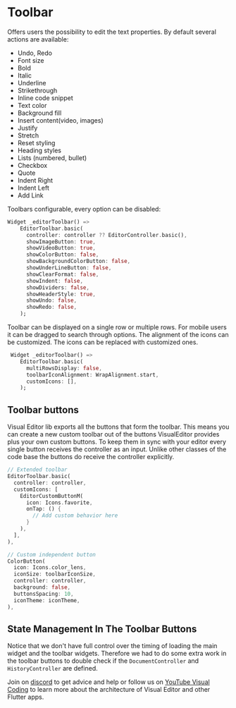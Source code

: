 # Toolbar

Offers users the possibility to edit the text properties. By default several actions are available:

- Undo, Redo
- Font size
- Bold
- Italic
- Underline
- Strikethrough
- Inline code snippet
- Text color
- Background fill
- Insert content(video, images)
- Justify
- Stretch
- Reset styling
- Heading styles
- Lists (numbered, bullet)
- Checkbox
- Quote
- Indent Right
- Indent Left
- Add Link

Toolbars configurable, every option can be disabled:

```dart
Widget _editorToolbar() =>
    EditorToolbar.basic(
      controller: controller ?? EditorController.basic(),
      showImageButton: true,
      showVideoButton: true,
      showColorButton: false,
      showBackgroundColorButton: false,
      showUnderLineButton: false,
      showClearFormat: false,
      showIndent: false,
      showDividers: false,
      showHeaderStyle: true,
      showUndo: false,
      showRedo: false,
    );
```

Toolbar can be displayed on a single row or multiple rows.
For mobile users it can be dragged to search through options.
The alignment of the icons can be customized.
The icons can be replaced with customized ones.

```dart
 Widget _editorToolbar() =>
    EditorToolbar.basic(
      multiRowsDisplay: false,
      toolbarIconAlignment: WrapAlignment.start,
      customIcons: [],
    );
```

## Toolbar buttons

Visual Editor lib exports all the buttons that form the toolbar. This means you can create a new
custom toolbar out of the buttons VisualEditor provides plus your own custom buttons. To keep them
in sync with your editor every single button receives the controller as an input. Unlike other
classes of the code base the buttons do receive the controller explicitly.

```dart
// Extended toolbar
EditorToolbar.basic(
  controller: controller,
  customIcons: [
    EditorCustomButtonM(
      icon: Icons.favorite,
      onTap: () {
        // Add custom behavior here  
      }
    ),
  ],
),

// Custom independent button
ColorButton(
  icon: Icons.color_lens,
  iconSize: toolbarIconSize,
  controller: controller,
  background: false,
  buttonsSpacing: 10,
  iconTheme: iconTheme,
),
```

## State Management In The Toolbar Buttons
Notice that we don't have full control over the timing of loading the main widget and the toolbar widgets. Therefore we had to do some extra work in the toolbar buttons to double check if the `DocumentController` and `HistoryController` are defined. 

Join on [discord](https://discord.gg/XpGygmXde4) to get advice and help or follow us
on [YouTube Visual Coding](https://www.youtube.com/channel/UC2-5lfNbbErIds0Iuai8yfA) to learn more
about the architecture of Visual Editor and other Flutter apps.